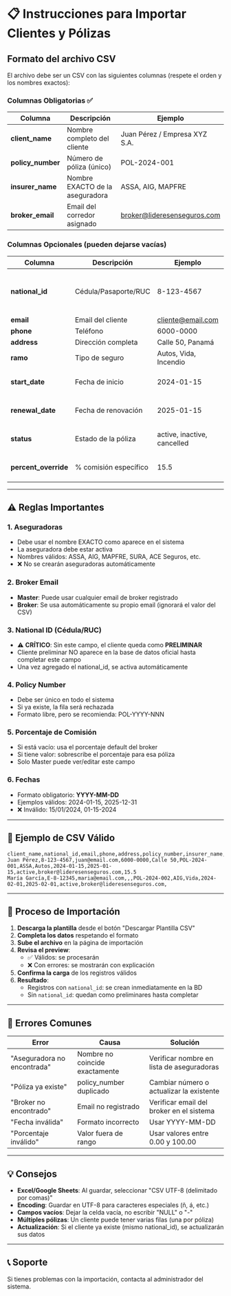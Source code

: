 # 📋 Instrucciones para Importar Clientes y Pólizas

## Formato del archivo CSV

El archivo debe ser un CSV con las siguientes columnas (respete el orden y los nombres exactos):

### Columnas Obligatorias ✅

| Columna | Descripción | Ejemplo |
|---------|-------------|---------|
| **client_name** | Nombre completo del cliente | Juan Pérez / Empresa XYZ S.A. |
| **policy_number** | Número de póliza (único) | POL-2024-001 |
| **insurer_name** | Nombre EXACTO de la aseguradora | ASSA, AIG, MAPFRE |
| **broker_email** | Email del corredor asignado | broker@lideresenseguros.com |

### Columnas Opcionales (pueden dejarse vacías)

| Columna | Descripción | Ejemplo | Nota |
|---------|-------------|---------|------|
| **national_id** | Cédula/Pasaporte/RUC | 8-123-4567 | ⚠️ Requerido para registro oficial |
| **email** | Email del cliente | cliente@email.com | |
| **phone** | Teléfono | 6000-0000 | |
| **address** | Dirección completa | Calle 50, Panamá | |
| **ramo** | Tipo de seguro | Autos, Vida, Incendio | |
| **start_date** | Fecha de inicio | 2024-01-15 | Formato: YYYY-MM-DD |
| **renewal_date** | Fecha de renovación | 2025-01-15 | Formato: YYYY-MM-DD |
| **status** | Estado de la póliza | active, inactive, cancelled | Por defecto: active |
| **percent_override** | % comisión específico | 15.5 | Si vacío, usa el % del broker |

---

## ⚠️ Reglas Importantes

### 1. **Aseguradoras**
- Debe usar el nombre EXACTO como aparece en el sistema
- La aseguradora debe estar activa
- Nombres válidos: ASSA, AIG, MAPFRE, SURA, ACE Seguros, etc.
- ❌ No se crearán aseguradoras automáticamente

### 2. **Broker Email**
- **Master**: Puede usar cualquier email de broker registrado
- **Broker**: Se usa automáticamente su propio email (ignorará el valor del CSV)

### 3. **National ID (Cédula/RUC)**
- ⚠️ **CRÍTICO**: Sin este campo, el cliente queda como **PRELIMINAR**
- Cliente preliminar NO aparece en la base de datos oficial hasta completar este campo
- Una vez agregado el national_id, se activa automáticamente

### 4. **Policy Number**
- Debe ser único en todo el sistema
- Si ya existe, la fila será rechazada
- Formato libre, pero se recomienda: POL-YYYY-NNN

### 5. **Porcentaje de Comisión**
- Si está vacío: usa el porcentaje default del broker
- Si tiene valor: sobrescribe el porcentaje para esa póliza
- Solo Master puede ver/editar este campo

### 6. **Fechas**
- Formato obligatorio: **YYYY-MM-DD**
- Ejemplos válidos: 2024-01-15, 2025-12-31
- ❌ Inválido: 15/01/2024, 01-15-2024

---

## 📝 Ejemplo de CSV Válido

```csv
client_name,national_id,email,phone,address,policy_number,insurer_name,ramo,start_date,renewal_date,status,broker_email,percent_override
Juan Pérez,8-123-4567,juan@email.com,6000-0000,Calle 50,POL-2024-001,ASSA,Autos,2024-01-15,2025-01-15,active,broker@lideresenseguros.com,15.5
María García,E-8-12345,maria@email.com,,,POL-2024-002,AIG,Vida,2024-02-01,2025-02-01,active,broker@lideresenseguros.com,
```

---

## 🔄 Proceso de Importación

1. **Descarga la plantilla** desde el botón "Descargar Plantilla CSV"
2. **Completa los datos** respetando el formato
3. **Sube el archivo** en la página de importación
4. **Revisa el preview**:
   - ✅ Válidos: se procesarán
   - ❌ Con errores: se mostrarán con explicación
5. **Confirma la carga** de los registros válidos
6. **Resultado**:
   - Registros con `national_id`: se crean inmediatamente en la BD
   - Sin `national_id`: quedan como preliminares hasta completar

---

## 🚨 Errores Comunes

| Error | Causa | Solución |
|-------|-------|----------|
| "Aseguradora no encontrada" | Nombre no coincide exactamente | Verificar nombre en lista de aseguradoras |
| "Póliza ya existe" | policy_number duplicado | Cambiar número o actualizar la existente |
| "Broker no encontrado" | Email no registrado | Verificar email del broker en el sistema |
| "Fecha inválida" | Formato incorrecto | Usar YYYY-MM-DD |
| "Porcentaje inválido" | Valor fuera de rango | Usar valores entre 0.00 y 100.00 |

---

## 💡 Consejos

- **Excel/Google Sheets**: Al guardar, seleccionar "CSV UTF-8 (delimitado por comas)"
- **Encoding**: Guardar en UTF-8 para caracteres especiales (ñ, á, etc.)
- **Campos vacíos**: Dejar la celda vacía, no escribir "NULL" o "-"
- **Múltiples pólizas**: Un cliente puede tener varias filas (una por póliza)
- **Actualización**: Si el cliente ya existe (mismo national_id), se actualizarán sus datos

---

## 📞 Soporte

Si tienes problemas con la importación, contacta al administrador del sistema.
